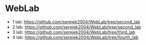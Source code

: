 # WebLab

* 1 lab: https://github.com/serejek2004/WebLab/tree/second_lab
* 2 lab: https://github.com/serejek2004/WebLab/tree/second_lab
* 3 lab: https://github.com/serejek2004/WebLab/tree/third_lab
* 4 lab: https://github.com/serejek2004/WebLab/tree/fourth_lab
